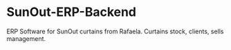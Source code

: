 # SunOut-ERP-Backend
ERP Software for SunOut curtains from Rafaela. Curtains stock, clients, sells management.
